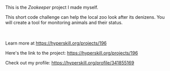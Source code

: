 This is the *Zookeeper* project I made myself.


<p>This short code challenge can help the local zoo look after its denizens. You will create a tool for monitoring animals and their status.</p><br/><br/>Learn more at <a href="https://hyperskill.org/projects/196?utm_source=ide&utm_medium=ide&utm_campaign=ide&utm_content=project-card">https://hyperskill.org/projects/196</a>

Here's the link to the project: https://hyperskill.org/projects/196

Check out my profile: https://hyperskill.org/profile/341855169